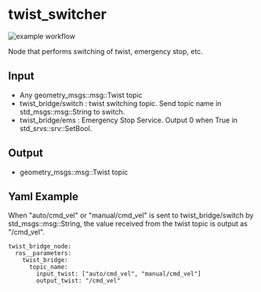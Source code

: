 # twist_switcher

![example workflow](https://github.com/eieioF11/twist_switcher/actions/workflows/release.yml/badge.svg)

Node that performs switching of twist, emergency stop, etc.

## Input
- Any geometry_msgs::msg::Twist topic
- twist_bridge/switch : twist switching topic. Send topic name in std_msgs::msg::String to switch.
- twist_bridge/ems : Emergency Stop Service. Output 0 when True in std_srvs::srv::SetBool.
## Output
- geometry_msgs::msg::Twist topic

## Yaml Example
When "auto/cmd_vel" or "manual/cmd_vel" is sent to twist_bridge/switch by std_msgs::msg::String, the value received from the twist topic is output as "/cmd_vel".
```
twist_bridge_node:
  ros__parameters:
    twist_bridge:
      topic_name:
        input_twist: ["auto/cmd_vel", "manual/cmd_vel"]
        output_twist: "/cmd_vel"
```
